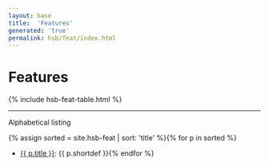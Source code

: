 ```yaml
---
layout: base
title:  'Features'
generated: 'true'
permalink: hsb/feat/index.html
---
```


# Features

{% include hsb-feat-table.html %}

----------

Alphabetical listing

{% assign sorted = site.hsb-feat | sort: 'title' %}{% for p in sorted %}
* [{{ p.title }}](): {{ p.shortdef }}{% endfor %}
